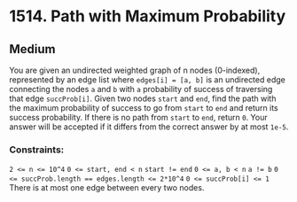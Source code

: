 # 1514. Path with Maximum Probability

## Medium

You are given an undirected weighted graph of n nodes (0-indexed), represented by an edge list where `edges[i] = [a, b]`
is an undirected edge connecting the nodes `a` and `b` with `a` probability of success of traversing that
edge `succProb[i]`. Given two nodes `start` and `end`, find the path with the maximum probability of success to go
from `start` to `end` and return its success probability. If there is no path from `start` to `end`, return `0`. Your
answer will be accepted if it differs from the correct answer by at most `1e-5`.

### Constraints:

`2 <= n <= 10^4`
`0 <= start, end < n`
`start != end`
`0 <= a, b < n`
`a != b`
`0 <= succProb.length == edges.length <= 2*10^4`
`0 <= succProb[i] <= 1`
There is at most one edge between every two nodes.
